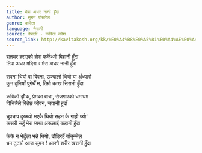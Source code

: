 ```yaml
---
title: मेरा अधर नानी हुँदा
author: सुमन पोखरेल
genre: कविता
language: नेपाली
source: नेपाली - कविता कोश
source_link: http://kavitakosh.org/kk/%E0%A4%B8%E0%A5%81%E0%A4%AE%E0%A4%A8_%E0%A4%AA%E0%A5%8B%E0%A4%96%E0%A4%B0%E0%A5%87%E0%A4%B2
---
```


रातभर हराएको होश फर्केथ्यो बिहानी हुँदा  
तिम्रा अधर मदिरा र मेरा अधर नानी हुँदा  
   
सपना थियो वा बिपना, उज्यालो थियो या अँध्यारो  
कुन दुनियाँ पुगेथेँ म, तिम्रो काख सिरानी हुँदा  
   
कविको झोँक, प्रेमका बाचा, रोजगारको धमाधम  
विचित्रैले बितेछ जीवन, जवानी हुदाँ  
   
चुपचाप दुख्थ्यो भएकै थियो सहन के गाह्रो थ्यो'  
कसरी सहूँ मेरा व्यथा अरूलाई कहानी हुँदा  
   
केके न भेटुँला भन्ने थियो, दौडिरहेँ बाँचुन्जेल  
भ्रम टुट्यो आज सुमन ! आफ्नै शरीर खरानी हुँदा

